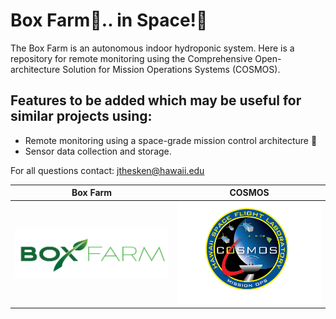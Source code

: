 # Box Farm:seedling:.. in Space!:milky_way:

The Box Farm is an autonomous indoor hydroponic system. Here is a repository for remote monitoring using the Comprehensive Open-architecture Solution for Mission Operations Systems (COSMOS).

## Features to be added which may be useful for similar projects using:
* Remote monitoring using a space-grade mission control architecture :satellite:
* Sensor data collection and storage.

For all questions contact: jthesken@hawaii.edu


Box Farm             |  COSMOS
:-------------------------:|:-------------------------:
![](assets/boxfarm.jpg)  |  ![](assets/logo.png)
